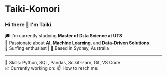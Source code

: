 # Taiki-Komori

### Hi there 👋 I'm Taiki

🎓 I'm currently studying **Master of Data Science at UTS**  
🤖 Passionate about **AI, Machine Learning**, and **Data-Driven Solutions**  
🌊 Surfing enthusiast | 📍 Based in Sydney, Australia  

---

🔧 Skills: Python, SQL, Pandas, Scikit-learn, Git, VS Code  
📈 Currently working on: 
📫 How to reach me: 
